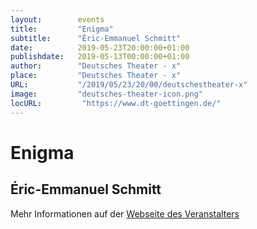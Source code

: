 ```yaml
---
layout:        events
title:         "Enigma"
subtitle:      "Éric-Emmanuel Schmitt"
date:          2019-05-23T20:00:00+01:00
publishdate:   2019-05-13T00:00:00+01:00
author:        "Deutsches Theater - x"
place:         "Deutsches Theater - x"
URL:           "/2019/05/23/20/00/deutschestheater-x"
image:         "deutsches-theater-icon.png"
locURL:         "https://www.dt-goettingen.de/"
---
```


Enigma
===========

Éric-Emmanuel Schmitt
-----------



Mehr Informationen auf der [Webseite des Veranstalters](https://www.dt-goettingen.de/stueck/enigma/)
